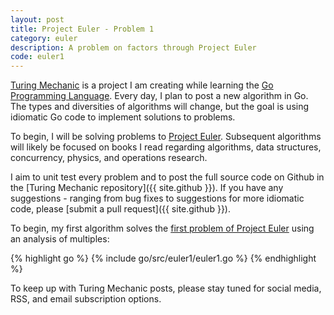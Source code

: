 ```yaml
---
layout: post
title: Project Euler - Problem 1
category: euler
description: A problem on factors through Project Euler
code: euler1
---
```


[Turing Mechanic](/) is a project I am creating while learning the [Go Programming Language](http://golang.org). Every day, I plan to post a new algorithm in Go. The types and diversities of algorithms will change, but the goal is using idiomatic Go code to implement solutions to problems. 

To begin, I will be solving problems to [Project Euler](https://projecteuler.net/). Subsequent algorithms will likely be focused on books I read regarding algorithms, data structures, concurrency, physics, and operations research. 

I aim to unit test every problem and to post the full source code on Github in the [Turing Mechanic repository]({{ site.github }}). If you have any suggestions - ranging from bug fixes to suggestions for more idiomatic code, please [submit a pull request]({{ site.github }}).

To begin, my first algorithm solves the [first problem of Project Euler](https://projecteuler.net/problem=1) using an analysis of multiples:

{% highlight go %}
{% include go/src/euler1/euler1.go %}
{% endhighlight %}

To keep up with Turing Mechanic posts, please stay tuned for social media, RSS, and email subscription options.
